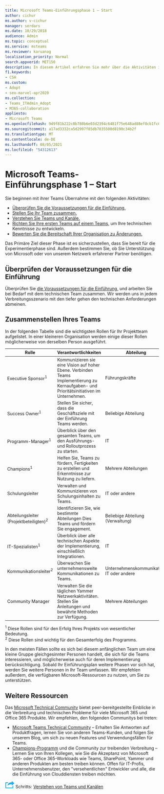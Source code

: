 ```yaml
---
title: Microsoft Teams-Einführungsphase 1 – Start
author: cichur
ms.author: v-cichur
manager: serdars
ms.date: 10/29/2018
audience: Admin
ms.topic: conceptual
ms.service: msteams
ms.reviewer: karuanag
localization_priority: Normal
search.appverid: MET150
description: In diesem Artikel erfahren Sie mehr über die Aktivitäten in der Startphase Microsoft Teams Einführung. Hier erhalten Sie Informationen zu den Microsoft Teams zu Setup und Teamplanung.
f1.keywords:
- CSH
ms.custom:
- Adopt
- seo-marvel-apr2020
ms.collection:
- Teams_ITAdmin_Adopt
- M365-collaboration
appliesto:
- Microsoft Teams
ms.openlocfilehash: 9d9f81b222c0b780b6e03d2394c6481f75e648ad88ef8cb1fc0a6498e53240ff
ms.sourcegitcommit: a17ad3332ca5d2997f85db7835500d8190c34b2f
ms.translationtype: MT
ms.contentlocale: de-DE
ms.lasthandoff: 08/05/2021
ms.locfileid: "54312613"
---
```

# <a name="microsoft-teams-adoption-phase-1---start"></a>Microsoft Teams-Einführungsphase 1 – Start

Sie beginnen mit ihrer Teams Übernahme mit den folgenden Aktivitäten:

- [Überprüfen Sie die Voraussetzungen für die Einführung.](#validate-adoption-prerequisites)
- [Stellen Sie Ihr Team zusammen.](#assemble-your-team)
- [Verstehen Sie Teams und Kanäle.](teams-adoption-understand-teams-and-channels.md)
- [Richten Sie Ihre ersten Teams auf einem Teams,](teams-adoption-your-first-teams.md) um Ihre technischen Kenntnisse zu entwickeln.
- [Bewerten Sie die Bereitschaft Ihrer Organisation zu Änderungen.](teams-adoption-assess-readiness.md)

Das Primäre Ziel dieser Phase ist es sicherzustellen, dass Sie bereit für die Experimentierphase sind. Außerdem bestimmen Sie, ob Sie Unterstützung von Microsoft oder von unserem Netzwerk erfahrener Partner benötigen.  

## <a name="validate-adoption-prerequisites"></a>Überprüfen der Voraussetzungen für die Einführung

Überprüfen Sie [die Voraussetzungen für die Einführung,](teams-adoption-get-started.md#adoption-prerequisites) und arbeiten Sie bei Bedarf mit dem technischen Team zusammen. Wir werden uns in jedem Verbreitungsszenario mit den tiefer gehen den technischen Anforderungen abmeinen.

## <a name="assemble-your-team"></a>Zusammenstellen Ihres Teams

In der folgenden Tabelle sind die wichtigsten Rollen für Ihr Projektteam aufgelistet. In einer kleineren Organisation werden einige dieser Rollen möglicherweise von derselben Person ausgeführt.

| Rolle | Verantwortlichkeiten | Abteilung |
| ---- | ---------------- | ---------- |
| Executive Sponsor<sup>1</sup> | Kommunizieren sie eine Vision auf hoher Ebene. Verbinden Teams Implementierung zu Kernaufgaben- und Prioritätsinitiativen im Unternehmen. | Führungskräfte |
| Success Owner<sup>1</sup> | Stellen Sie sicher, dass die Geschäftsziele mit der Einführung Teams werden. | Beliebige Abteilung |
| Programm-Manager<sup>1</sup> | Überblick über den gesamten Teams, um den Ausführungs- und Rolloutprozess zu starten. | IT |
| Champions<sup>1</sup> | Helfen Sie, Teams zu fördern, Fertigkeiten zu erstellen und Erkenntnisse zur Nutzung zu liefern. | Mehrere Abteilungen |
| Schulungsleiter | Verwalten und Kommunizieren von Schulungsinhalten zu Teams. | IT oder andere |
| Abteilungsleiter (Projektbeteiligten)<sup>2</sup> | Identifizieren Sie, wie bestimmte Abteilungen Dies Teams und fördern Sie engagement. | Beliebige Abteilung (Verwaltung) |
| IT-Spezialisten<sup>1</sup> | Überblick über alle technischen Aspekte der Implementierung, einschließlich Integrationen. | IT |
| Kommunikationsleiter<sup>2</sup> | Überwachen Sie unternehmensweite Kommunikationen zu Teams. | Unternehmenskommunikation, IT oder andere |
| Community Manager | Verwalten Sie die täglichen Yammer Netzwerkaktivitäten. Stellen Sie Anleitungen und bewährte Methoden zur Verfügung. | Mehrere Abteilungen |

<sup>1</sup> Diese Rollen sind für den Erfolg Ihres Projekts von wesentlicher Bedeutung.</br>
<sup>2</sup> Diese Rollen sind wichtig für den Gesamterfolg des Programms.

In den meisten Fällen sollte es sich bei diesem anfänglichen Team um eine kleine Gruppe gleichgesinnter Personen handelt, die sich für die Teams interessieren, und möglicherweise auch für deren Implementierung berücksichtigung. Sobald Ihr Einführungsplan weitere Phasen vor sich hat, werden Sie weitere Personen in Ihr Team umfassen. Wir empfehlen außerdem, die verfügbaren Microsoft-Ressourcen zu nutzen, um Sie zu unterstützen. 

## <a name="additional-resources"></a>Weitere Ressourcen

Das [Microsoft Technical Community](https://aka.ms/TechCommunity) bietet peer-bereitgestellte Einblicke in die Verbreitung und technischen Probleme für viele Microsoft 365 und Office 365 Produkte. Wir empfehlen, den folgenden Communitys bei treten:

- [Microsoft Teams Technical Community](https://aka.ms/TeamsCommunity) – Erhalten Sie Antworten auf Produktfragen, lernen Sie von anderen Teams-Kunden, und folgen Sie unserem Blog, um sich zu neuen Features und Verwendungsfällen für Teams. 
- [Champions-Programm](https://aka.ms/O365Champions) und die Community zur treibenden Verbreitung – Lernen Sie von Ihren Kollegen, wie Sie die Akzeptanz von Microsoft 365- oder Office 365-Workloads wie Teams, SharePoint, Yammer und anderen Produkten am besten treiben können. Offen für IT-Profis, Unternehmensbenutzer, den "versehentlichen" Entwickler und alle, die die Einführung von Clouddiensten treiben möchten.  


![Ein Symbol zur Darstellung des nächsten ](media/teams-adoption-next-icon.png) Schritts: [Verstehen von Teams und Kanälen](teams-adoption-understand-teams-and-channels.md)
